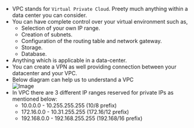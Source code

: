 * VPC stands for `Virtual Private Cloud`. Preety much anything within a data center you can consider.
* You can have complete control over your virtual environment such as,  
  * Selection of your own IP range.
  * Creation of subnets.
  * Configuration of the routing table and network gateway.
  * Storage.
  * Database.
* Anything which is applicable in a data-center.  
* You can create a VPN as well providing connection between your datacenter and your VPC.  
* Below diagram can help us to understand a VPC  
  ![Image](https://docs.aws.amazon.com/vpc/latest/userguide/images/case-3.png)
* In VPC there are 3 different IP ranges reserved for private IPs as mentioned below:  
  * 10.0.0.0 - 10.255.255.255 (10/8 prefix)  
  * 172.16.0.0 - 10.31.255.255 (172.16/12 prefix)  
  * 192.168.0.0 - 192.168.255.255 (192.168/16 prefix)  
